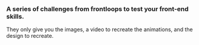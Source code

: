 ### A series of challenges from frontloops to test your front-end skills.
They only give you the images, a video to recreate the animations, and the design to recreate.
